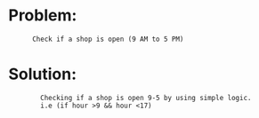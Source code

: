 # Problem:
          Check if a shop is open (9 AM to 5 PM)

# Solution:
            Checking if a shop is open 9-5 by using simple logic.
            i.e (if hour >9 && hour <17)